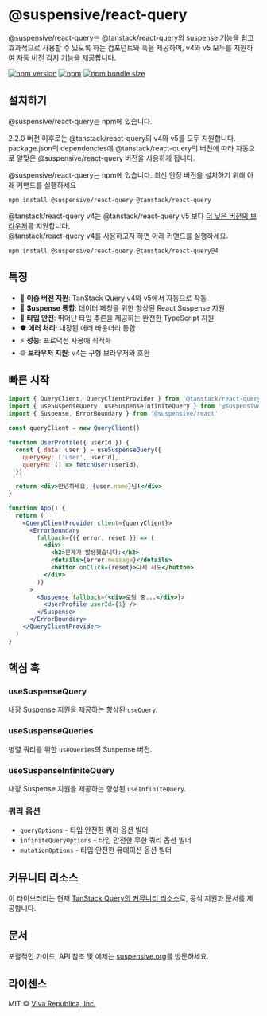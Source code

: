 # @suspensive/react-query

@suspensive/react-query는 @tanstack/react-query의 suspense 기능을 쉽고 효과적으로 사용할 수 있도록 하는 컴포넌트와 훅을 제공하며, v4와 v5 모두를 지원하여 자동 버전 감지 기능을 제공합니다.

[![npm version](https://img.shields.io/npm/v/@suspensive/react-query?color=000&labelColor=000&logo=npm&label=)](https://www.npmjs.com/package/@suspensive/react-query)
[![npm](https://img.shields.io/npm/dm/@suspensive/react-query?color=000&labelColor=000)](https://www.npmjs.com/package/@suspensive/react-query)
[![npm bundle size](https://img.shields.io/bundlephobia/minzip/@suspensive/react-query?color=000&labelColor=000)](https://www.npmjs.com/package/@suspensive/react-query)

## 설치하기

@suspensive/react-query는 npm에 있습니다.

2.2.0 버전 이후로는 @tanstack/react-query의 v4와 v5를 모두 지원합니다. package.json의 dependencies에 @tanstack/react-query의 버전에 따라 자동으로 알맞은 @suspensive/react-query 버전을 사용하게 됩니다.

@suspensive/react-query는 npm에 있습니다. 최신 안정 버전을 설치하기 위해 아래 커맨드를 실행하세요

```shell
npm install @suspensive/react-query @tanstack/react-query
```

@tanstack/react-query v4는 @tanstack/react-query v5 보다 [더 낮은 버전의 브라우저](https://suspensive.org/ko/docs/react-query/motivation#tanstackreact-query-v5%EC%9D%98-es-private-field%EB%A1%9C-%EC%9D%B8%ED%95%B4-%EC%A0%80%EB%B2%84%EC%A0%84%EC%9D%98-%EB%B8%8C%EB%9D%BC%EC%9A%B0%EC%A0%80%EB%A5%BC-%EC%A7%80%EC%9B%90%ED%95%98%EC%A7%80-%EB%AA%BB%ED%95%98%EB%8A%94-%EB%AC%B8%EC%A0%9C%EB%A5%BC-%ED%95%B4%EA%B2%B0%ED%95%A9%EB%8B%88%EB%8B%A4)를 지원합니다.  
@tanstack/react-query v4를 사용하고자 하면 아래 커맨드를 실행하세요.

```shell
npm install @suspensive/react-query @tanstack/react-query@4
```

## 특징

- 🔄 **이중 버전 지원**: TanStack Query v4와 v5에서 자동으로 작동
- 🚀 **Suspense 통합**: 데이터 페칭을 위한 향상된 React Suspense 지원
- 🎯 **타입 안전**: 뛰어난 타입 추론을 제공하는 완전한 TypeScript 지원
- 🛡️ **에러 처리**: 내장된 에러 바운더리 통합
- ⚡ **성능**: 프로덕션 사용에 최적화
- 🌐 **브라우저 지원**: v4는 구형 브라우저와 호환

## 빠른 시작

```jsx
import { QueryClient, QueryClientProvider } from '@tanstack/react-query'
import { useSuspenseQuery, useSuspenseInfiniteQuery } from '@suspensive/react-query'
import { Suspense, ErrorBoundary } from '@suspensive/react'

const queryClient = new QueryClient()

function UserProfile({ userId }) {
  const { data: user } = useSuspenseQuery({
    queryKey: ['user', userId],
    queryFn: () => fetchUser(userId),
  })

  return <div>안녕하세요, {user.name}님!</div>
}

function App() {
  return (
    <QueryClientProvider client={queryClient}>
      <ErrorBoundary
        fallback={({ error, reset }) => (
          <div>
            <h2>문제가 발생했습니다:</h2>
            <details>{error.message}</details>
            <button onClick={reset}>다시 시도</button>
          </div>
        )}
      >
        <Suspense fallback={<div>로딩 중...</div>}>
          <UserProfile userId={1} />
        </Suspense>
      </ErrorBoundary>
    </QueryClientProvider>
  )
}
```

## 핵심 훅

### useSuspenseQuery

내장 Suspense 지원을 제공하는 향상된 `useQuery`.

### useSuspenseQueries

병렬 쿼리를 위한 `useQueries`의 Suspense 버전.

### useSuspenseInfiniteQuery

내장 Suspense 지원을 제공하는 향상된 `useInfiniteQuery`.

### 쿼리 옵션

- `queryOptions` - 타입 안전한 쿼리 옵션 빌더
- `infiniteQueryOptions` - 타입 안전한 무한 쿼리 옵션 빌더
- `mutationOptions` - 타입 안전한 뮤테이션 옵션 빌더

## 커뮤니티 리소스

이 라이브러리는 현재 [TanStack Query의 커뮤니티 리소스](https://tanstack.com/query/latest/docs/framework/react/community/suspensive-react-query)로, 공식 지원과 문서를 제공합니다.

## 문서

포괄적인 가이드, API 참조 및 예제는 [suspensive.org](https://suspensive.org)를 방문하세요.

## 라이센스

MIT © [Viva Republica, Inc.](https://github.com/toss/suspensive/blob/main/LICENSE)
